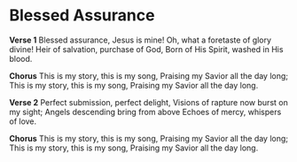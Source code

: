 # Blessed Assurance

**Verse 1**
Blessed assurance, Jesus is mine!
Oh, what a foretaste of glory divine!
Heir of salvation, purchase of God,
Born of His Spirit, washed in His blood.

**Chorus**
This is my story, this is my song,
Praising my Savior all the day long;
This is my story, this is my song,
Praising my Savior all the day long.

**Verse 2**
Perfect submission, perfect delight,
Visions of rapture now burst on my sight;
Angels descending bring from above
Echoes of mercy, whispers of love.

**Chorus**
This is my story, this is my song,
Praising my Savior all the day long;
This is my story, this is my song,
Praising my Savior all the day long.